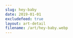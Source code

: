 ```yaml
---
slug: hey-baby
date: 2019-01-01
excludefeed: true
layout: art-detail
filename: /art/hey-baby.webp
---
```

